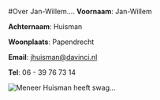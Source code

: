 #Over Jan-Willem....
**Voornaam**: Jan-Willem

**Achternaam**: Huisman

**Woonplaats**: Papendrecht

**Email**: [jhuisman@davinci.nl](jhuisman@davinci.nl)

**Tel**: 06 - 39 76 73 14


![Meneer Huisman heeft swag...](https://www.jwhuisman.nl/custom/big/profile.jpg)
